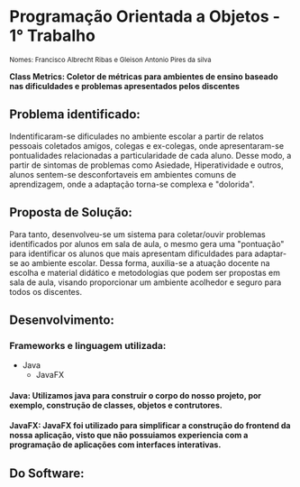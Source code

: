 # Programação Orientada a Objetos - 1° Trabalho
<sub> Nomes: Francisco Albrecht Ribas e Gleison Antonio Pires da silva </sub>

**Class Metrics: Coletor de métricas para ambientes de ensino baseado nas dificuldades e problemas apresentados pelos discentes**

## Problema identificado:

Indentificaram-se dificulades no ambiente escolar a partir de relatos pessoais coletados amigos, colegas e ex-colegas, onde apresentaram-se pontualidades relacionadas a particularidade de cada aluno. Desse modo, a partir de sintomas de problemas como Asiedade, Hiperatividade e outros, alunos sentem-se desconfortaveis em ambientes comuns de aprendizagem, onde a adaptação torna-se complexa e "dolorida". 

## Proposta de Solução: 

Para tanto, desenvolveu-se um sistema para coletar/ouvir problemas identificados por alunos em sala de aula, o mesmo gera uma "pontuação" para identificar os alunos que mais apresentam dificuldades para adaptar-se ao ambiente escolar. Dessa forma, auxilia-se a atuação docente na escolha e material didático e metodologias que podem ser propostas em sala de aula, visando proporcionar um ambiente acolhedor e seguro para todos os discentes.

## Desenvolvimento:

### Frameworks e linguagem utilizada:

 - Java
    - JavaFX
#### Java: Utilizamos java para construir o corpo do nosso projeto, por exemplo, construção de classes, objetos e contrutores.

#### JavaFX: JavaFX foi utilizado para simplificar a construção do frontend da nossa aplicação, visto que não possuiamos experiencia com a programação de aplicações com interfaces interativas.

## Do Software:
